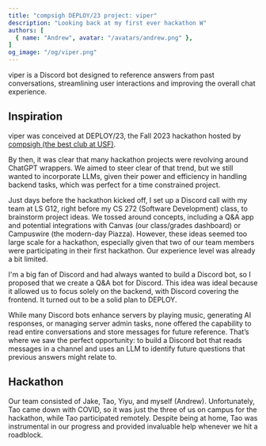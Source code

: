 ```yaml
---
title: "compsigh DEPLOY/23 project: viper"
description: "Looking back at my first ever hackathon W"
authors: [
  { name: "Andrew", avatar: "/avatars/andrew.png" },
]
og_image: "/og/viper.png"
---
```


viper is a Discord bot designed to reference answers from past conversations, streamlining user interactions and improving the overall chat experience.

<Media
  src="/og/viper.png"
  alt="viper logo"
/>

## Inspiration

viper was conceived at DEPLOY/23, the Fall 2023 hackathon hosted by [compsigh (the best club at USF)](https://compsigh.club/).

By then, it was clear that many hackathon projects were revolving around ChatGPT wrappers. We aimed to steer clear of that trend, but we still wanted to incorporate LLMs, given their power and efficiency in handling backend tasks, which was perfect for a time constrained project.

Just days before the hackathon kicked off, I set up a Discord call with my team at LS G12, right before my CS 272 (Software Development) class, to brainstorm project ideas. We tossed around concepts, including a Q&A app and potential integrations with Canvas (our class/grades dashboard) or Campuswire (the modern-day Piazza). However, these ideas seemed too large scale for a hackathon, especially given that two of our team members were participating in their first hackathon. Our experience level was already a bit limited.

I'm a big fan of Discord and had always wanted to build a Discord bot, so I proposed that we create a Q&A bot for Discord. This idea was ideal because it allowed us to focus solely on the backend, with Discord covering the frontend. It turned out to be a solid plan to DEPLOY.

<Media
  src="/assets/viper/discord.gif"
  alt="A gif of discord."
/>

While many Discord bots enhance servers by playing music, generating AI responses, or managing server admin tasks, none offered the capability to read entire conversations and store messages for future reference. That’s where we saw the perfect opportunity: to build a Discord bot that reads messages in a channel and uses an LLM to identify future questions that previous answers might relate to.

## Hackathon

Our team consisted of Jake, Tao, Yiyu, and myself (Andrew). Unfortunately, Tao came down with COVID, so it was just the three of us on campus for the hackathon, while Tao participated remotely. Despite being at home, Tao was instrumental in our progress and provided invaluable help whenever we hit a roadblock.

